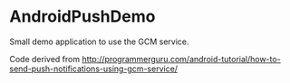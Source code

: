 # AndroidPushDemo
Small demo application to use the GCM service.

Code derived from http://programmerguru.com/android-tutorial/how-to-send-push-notifications-using-gcm-service/
